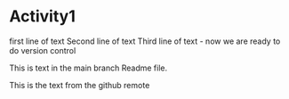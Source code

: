 # Activity1
first line of text
Second line of text
Third line of text - now we are ready to do version control


This is text in the main branch Readme file.

This is the text from the github remote

